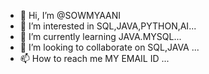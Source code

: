 - 👋 Hi, I’m @SOWMYAANI
- 👀 I’m interested in SQL,JAVA,PYTHON,AI...
- 🌱 I’m currently learning JAVA.MYSQL...
- 💞️ I’m looking to collaborate on SQL,JAVA ...
- 📫 How to reach me MY EMAIL ID ...

<!---
SOWMYAANI/SOWMYAANI is a ✨ special ✨ repository because its `README.md` (this file) appears on your GitHub profile.
You can click the Preview link to take a look at your changes.
--->
